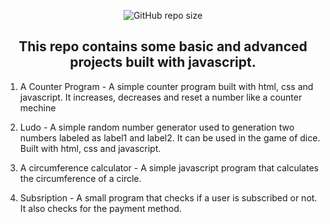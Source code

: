 <div align="center">
  
  ![GitHub repo size](https://img.shields.io/github/repo-size/UgohP/javascript-projects)
  
  <h2 align="center">This repo contains some basic and advanced projects built with javascript.</h2>

</div>

1. A Counter Program - A simple counter program built with html, css and javascript. It increases, decreases and reset a number like a counter mechine

2. Ludo - A simple random number generator used to generation two numbers labeled as label1 and label2. It can be used in the game of dice. Built with html, css and javascript.

3. A circumference calculator - A simple javascript program that calculates the circumference of a circle.

4. Subsription - A small program that checks if a user is subscribed or not. It also checks for the payment method. 